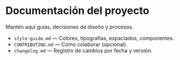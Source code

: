 # Documentación del proyecto

Mantén aquí guías, decisiones de diseño y procesos.

- `style-guide.md` — Colores, tipografías, espaciados, componentes.
- `CONTRIBUTING.md` — Cómo colaborar (opcional).
- `changelog.md` — Registro de cambios por fecha y versión.
